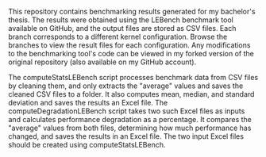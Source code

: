 This repository contains benchmarking results generated for my bachelor's thesis. The results were obtained using the LEBench benchmark tool available on GitHub, and the output files are stored as CSV files. Each branch corresponds to a different kernel configuration. Browse the branches to view the result files for each configuration.
Any modifications to the benchmarking tool's code can be viewed in my forked version of the original repository (also available on my GitHub account).

The computeStatsLEBench script processes benchmark data from CSV files by cleaning them, and only extracts the "average" values and saves the cleaned CSV files to a folder. It also computes mean, median, and standard deviation and saves the results an Excel file.
The computeDegradationLEBench script takes two such Excel files as inputs and calculates performance degradation as a percentage. It compares the "average" values from both files, determining how much performance has changed, and saves the results in an Excel file. The two input Excel files should be created using computeStatsLEBench. 
